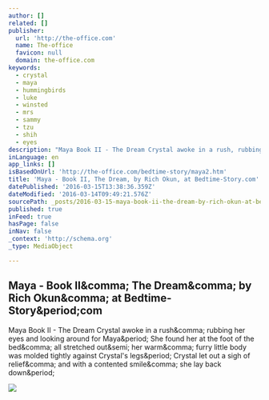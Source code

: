 ```yaml
---
author: []
related: []
publisher:
  url: 'http://the-office.com'
  name: The-office
  favicon: null
  domain: the-office.com
keywords:
  - crystal
  - maya
  - hummingbirds
  - luke
  - winsted
  - mrs
  - sammy
  - tzu
  - shih
  - eyes
description: "Maya Book II - The Dream Crystal awoke in a rush, rubbing her eyes and looking around for Maya. She found her at the foot of the bed, all stretched out; her warm, furry little body was molded tightly against Crystal's legs. Crystal let out a sigh of relief, and with a contented smile, she lay back down."
inLanguage: en
app_links: []
isBasedOnUrl: 'http://the-office.com/bedtime-story/maya2.htm'
title: 'Maya - Book II, The Dream, by Rich Okun, at Bedtime-Story.com'
datePublished: '2016-03-15T13:38:36.359Z'
dateModified: '2016-03-14T09:49:21.576Z'
sourcePath: _posts/2016-03-15-maya-book-ii-the-dream-by-rich-okun-at-bedtime-storyco.md
published: true
inFeed: true
hasPage: false
inNav: false
_context: 'http://schema.org'
_type: MediaObject

---
```

<article style=""><h1>Maya - Book II&amp;comma; The Dream&amp;comma; by Rich Okun&amp;comma; at Bedtime-Story&amp;period;com</h1><p>Maya Book II - The Dream Crystal awoke in a rush&amp;comma; rubbing her eyes and looking around for Maya&amp;period; She found her at the foot of the bed&amp;comma; all stretched out&amp;semi; her warm&amp;comma; furry little body was molded tightly against Crystal's legs&amp;period; Crystal let out a sigh of relief&amp;comma; and with a contented smile&amp;comma; she lay back down&amp;period;</p><img src="http://the-office.com/bedtime-story/maya2-3.jpg" /></article>